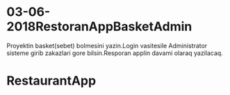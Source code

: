 # 03-06-2018RestoranAppBasketAdmin
Proyektin basket(sebet) bolmesini yazin.Login vasitesile Administrator sisteme girib zakazlari gore bilsin.Resporan applin davami olaraq yazilacaq.
# RestaurantApp
